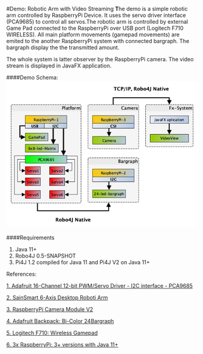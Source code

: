 #Demo: Robotic Arm with Video Streaming
**T**he demo is a simple robotic arm controlled by
RaspberryPi Device. It uses the servo driver interface (PCA9685) to control 
all servos.The robotic arm is controlled by external Game Pad connected 
to the RaspberryPi over USB port (Logitech F710 WIRELESS). All main 
platform movements (gamepad movements) are emited to the another RaspberryPi 
system with connected bargraph. The bargraph display the the transmitted amount. 

The whole system is latter observer by the RaspberryPi camera. The video stream 
is displayed in JavaFX application. 

####Demo Schema:
![The system schema](2019_RoboticArm_schema.png)

####Requirements

1. Java 11+
2. Robo4J 0.5-SNAPSHOT
3. Pi4J 1.2 compiled for Java 11 and Pi4J V2 on Java 11+ 


References: 

[1. Adafruit 16-Channel 12-bit PWM/Servo Driver - I2C interface - PCA9685](https://www.adafruit.com/product/815)

[2. SainSmart 6-Axis Desktop Roboti Arm](https://www.sainsmart.com/products/6-axis-desktop-robotic-arm-assembled)

[3. RaspberryPi Camera Module V2](https://www.raspberrypi.org/products/camera-module-v2/)

[4. Adafruit Backpack: Bi-Color 24Bargraph](https://learn.adafruit.com/adafruit-led-backpack/bi-color-24-bargraph)

[5. Logitech F710: Wireless Gamepad](https://www.logitechg.com/en-roeu/products/gamepads/f710-wireless-gamepad.html)

[6. 3x RaspberryPi: 3+ versions with Java 11+](https://www.raspberrypi.org)